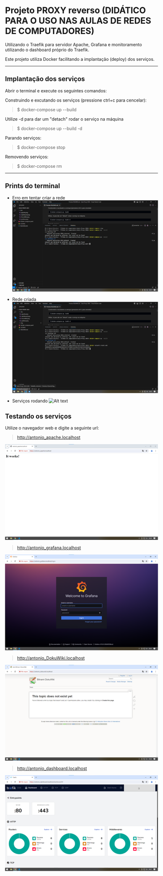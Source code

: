 # Projeto PROXY reverso  (DIDÁTICO PARA O USO NAS AULAS DE REDES DE COMPUTADORES)

 Utilizando o Traefik para servidor Apache, Grafana e monitoramento utilizando o dashboard próprio do Traefik.
    
Este projeto utiliza Docker facilitando a implantação (deploy) dos serviços. 
 ***

 ## Implantação dos serviços
 Abrir o terminal e execute os seguintes comandos:

Construindo e excutando os serviços (pressione ctrl+c para cencelar):

 > $ docker-compose up --build

 Utilize -d para dar um "detach" rodar o serviço na máquina

> $ docker-compose up --build -d

Parando serviços: 
> $ docker-compose stop

Removendo serviços: 
> $ docker-compose rm
***

 ## Prints do terminal
 
* Erro em tentar criar a rede
 ![Erro em tentar criar a rede](<img/network web declared as external, but could not be found.PNG>)

* Rede criada
![Alt text](<img/rede criada .png>)

* Serviços rodando
 ![Alt text](<img/serviços rodando .png>)



 ## Testando os serviços

Utilize o navegador web e digite a seguinte url:

> http://antonio_apache.localhost

 ![Apache](<img/it works!.png>)

 > http://antonio_grafana.localhost

 ![Grafana](img/grafana.png)

  > http://antonio_DokuWiki.localhost

  ![DokuWiki](img/DokuWiki.png)

  > http://antonio_dashboard.localhost

   ![traefik](img/traefik.png)